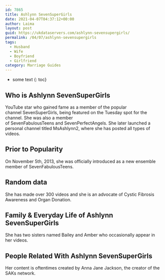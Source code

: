 ```yaml
---
id: 7865
title: Ashlynn SevenSuperGirls
date: 2021-04-07T04:37:12+00:00
author: Laima
layout: post
guid: https://ukdataservers.com/ashlynn-sevensupergirls/
permalink: /04/07/ashlynn-sevensupergirls
tags:
  - Husband
  - Wife
  - Boyfriend
  - Girlfriend
category: Marriage Guides
---
```


* some text
{: toc}


## Who is Ashlynn SevenSuperGirls
                  
                  
                  
YouTube star who gained fame as a member of the popular channel SevenSuperGirls, being featured on the Tuesday spot for the channel. She was also a member of SevenFabulousTeens and SevenPerfectAngels. She later launched a personal channel titled MsAshlynn2, where she has posted all types of videos. 
                  
              
            
              
            
                
                
                
## Prior to Popularity
                  
                  
                  
On November 5th, 2013, she was officially introduced as a new ensemble member of SevenFabulousTeens.
                  
              
            
              
            
                
                
                
## Random data
                  
                  
                  
She has made over 300 videos and she is an advocate of Cystic Fibrosis Awareness and Organ Donation. 
                  
              
            
              
            
                
                
                
## Family & Everyday Life of Ashlynn SevenSuperGirls
                  
                  
                  
She has two sisters named Bailey and Amber who occasionally appear in her videos. 
                  
              
            
              
            
                
                
                
## People Related With Ashlynn SevenSuperGirls
                  
                  
                  
Her content is oftentimes created by Anna Jane Jackson, the creator of the SAKs network.
                  
              
            
              
            
                
              
            
              
              
            
            
              
            
          
          
          